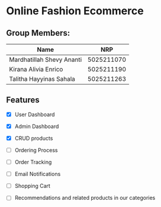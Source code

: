 # Online Fashion Ecommerce

## Group Members:

| **Name**                  | **NRP**    |
| ------------------------- | ---------- |
| Mardhatillah Shevy Ananti    | 5025211070 |
| Kirana Alivia Enrico  | 5025211190 |
| Talitha Hayyinas Sahala  | 5025211263 |

## Features
- [x] User Dashboard
- [x] Admin Dashboard
- [x] CRUD products
- [ ] Ordering Process
- [ ] Order Tracking
- [ ] Email Notifications
- [ ] Shopping Cart 
- [ ] Recommendations and related products in our categories

